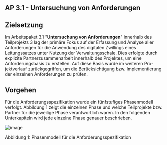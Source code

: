 ## AP 3.1 - Untersuchung von Anforderungen
## Zielsetzung
Im Arbeitspaket 3.1 "**Untersuchung von Anforderungen**" innerhalb des Teilprojekts 3 lag der primäre Fokus auf der Erfassung und Analyse aller Anforderungen für die Anwendung des digitalen Zwillings eines Leitungssatzes unter Nutzung der Verwaltungsschale. Dies erfolgte durch explizite Partnerzusammenarbeit innerhalb des Projektes, um eine Anforderungsbasis zu erstellen. Auf diese Basis wurde im weiteren Pro-jektverlauf zurückgegriffen, um die Berücksichtigung bzw. Implementierung der einzelnen Anforderungen zu prüfen.

## Vorgehen
Für die Anforderungsspezifikation wurde ein fünfstufiges Phasenmodell verfolgt. Abbildung 1 zeigt die einzelnen Phase und welche Teilprojekte bzw. Partner für die jeweilige Phase verantwortlich waren. In den folgenden Unterkapiteln wird jede einzelne Phase genauer beschrieben. 

![image](https://github.com/user-attachments/assets/59408a94-c7e1-46bb-b635-23184c23da68)
 
Abbildung 1: Phasenmodell für die Anforderungsspezifikation
